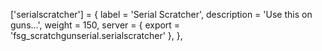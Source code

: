 ['serialscratcher'] = {
	label = 'Serial Scratcher',
    description = 'Use this on guns...',
	weight = 150,
	server = {
		export = 'fsg_scratchgunserial.serialscratcher'
	},
},